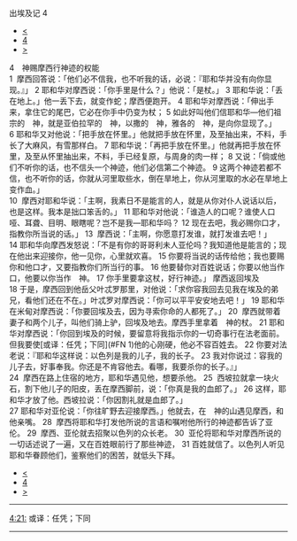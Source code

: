 ﻿





 出埃及记 4




* [<](bible/EXO03.md)
* [4](bible/EXO.md)
* [>](bible/EXO05.md)



 
4　神赐摩西行神迹的权能  
1  摩西回答说：「他们必不信我，也不听我的话，必说：『耶和华并没有向你显现。』」 
2 耶和华对摩西说：「你手里是什么？」他说：「是杖。」 
3 耶和华说：「丢在地上。」他一丢下去，就变作蛇；摩西便跑开。 
4 耶和华对摩西说：「伸出手来，拿住它的尾巴，它必在你手中仍变为杖； 
5 如此好叫他们信耶和华—他们祖宗的　神，就是亚伯拉罕的　神，以撒的　神，雅各的　神，是向你显现了。」  
6 耶和华又对他说：「把手放在怀里。」他就把手放在怀里，及至抽出来，不料，手长了大麻风，有雪那样白。 
7 耶和华说：「再把手放在怀里。」他就再把手放在怀里，及至从怀里抽出来，不料，手已经复原，与周身的肉一样； 
8 又说：「倘或他们不听你的话，也不信头一个神迹，他们必信第二个神迹。 
9 这两个神迹若都不信，也不听你的话，你就从河里取些水，倒在旱地上，你从河里取的水必在旱地上变作血。」  
10  摩西对耶和华说：「主啊，我素日不是能言的人，就是从你对仆人说话以后，也是这样。我本是拙口笨舌的。」 
11 耶和华对他说：「谁造人的口呢？谁使人口哑、耳聋、目明、眼瞎呢？岂不是我—耶和华吗？ 
12 现在去吧，我必赐你口才，指教你所当说的话。」 
13  摩西说：「主啊，你愿意打发谁，就打发谁去吧！」 
14 耶和华向摩西发怒说：「不是有你的哥哥利未人亚伦吗？我知道他是能言的；现在他出来迎接你，他一见你，心里就欢喜。 
15 你要将当说的话传给他；我也要赐你和他口才，又要指教你们所当行的事。 
16 他要替你对百姓说话；你要以他当作口，他要以你当作　神。 
17 你手里要拿这杖，好行神迹。」 摩西返回埃及  
18 于是，摩西回到他岳父叶忒罗那里，对他说：「求你容我回去见我在埃及的弟兄，看他们还在不在。」叶忒罗对摩西说：「你可以平平安安地去吧！」 
19 耶和华在米甸对摩西说：「你要回埃及去，因为寻索你命的人都死了。」 
20  摩西就带着妻子和两个儿子，叫他们骑上驴，回埃及地去。摩西手里拿着　神的杖。 
21 耶和华对摩西说：「你回到埃及的时候，要留意将我指示你的一切奇事行在法老面前。但我要使[或译：任凭；下同](#FN
1)他的心刚硬，他必不容百姓去。 
22 你要对法老说：『耶和华这样说：以色列是我的儿子，我的长子。 
23 我对你说过：容我的儿子去，好事奉我。你还是不肯容他去。看哪，我要杀你的长子。』」  
24  摩西在路上住宿的地方，耶和华遇见他，想要杀他。 
25  西坡拉就拿一块火石，割下他儿子的阳皮，丢在摩西脚前，说：「你真是我的血郎了。」 
26 这样，耶和华才放了他。西坡拉说：「你因割礼就是血郎了。」  
27 耶和华对亚伦说：「你往旷野去迎接摩西。」他就去，在　神的山遇见摩西，和他亲嘴。 
28  摩西将耶和华打发他所说的言语和嘱咐他所行的神迹都告诉了亚伦。 
29  摩西、亚伦就去招聚以色列的众长老。 
30  亚伦将耶和华对摩西所说的一切话述说了一遍，又在百姓眼前行了那些神迹， 
31 百姓就信了。以色列人听见耶和华眷顾他们，鉴察他们的困苦，就低头下拜。 
* [<](bible/EXO03.md)
* [4](bible/EXO.md)
* [>](bible/EXO05.md)





---


[4:21:](#V21)
或译：任凭；下同




---









